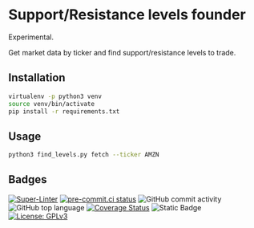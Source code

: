 # Support/Resistance levels founder

Experimental.

Get market data by ticker and find support/resistance levels to trade.

## Installation

```bash
virtualenv -p python3 venv
source venv/bin/activate
pip install -r requirements.txt
```

## Usage

```bash
python3 find_levels.py fetch --ticker AMZN
```


## Badges

[![Super-Linter](https://github.com/Ansud/supres_founder/actions/workflows/superlinter.yml/badge.svg)](https://github.com/marketplace/actions/super-linter)
[![pre-commit.ci status](https://results.pre-commit.ci/badge/github/pre-commit/pre-commit.com/main.svg)](https://results.pre-commit.ci/latest/github/Ansud/supres_founder/main)
![GitHub commit activity](https://img.shields.io/github/commit-activity/w/Ansud/supres_founder)
![GitHub top language](https://img.shields.io/github/languages/top/Ansud/supres_founder)
[![Coverage Status](https://coveralls.io/repos/github/Ansud/supres_founder/badge.svg)](https://coveralls.io/github/Ansud/supres_founder)
![Static Badge](https://img.shields.io/badge/type%20checked-mypy-039dfc)
[![License: GPLv3](https://img.shields.io/badge/License-GPLv3-blue.svg)](https://www.gnu.org/licenses/gpl-3.0)
